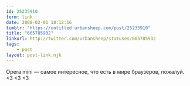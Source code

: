 ```yaml
---
id: 25235910
form: link
date: 2008-02-01 18:12:16
tumblr: "https://untitled.urbansheep.com/post/25235910"
title: "665785932"
linkurl: http://twitter.com/urbansheep/statuses/665785932
tags:
    - post
layout: post-link.njk
---
```

<p>Opera mini — самое интересное, что есть в мире браузеров, пожалуй. &lt;3 &lt;3 &lt;3</p>
